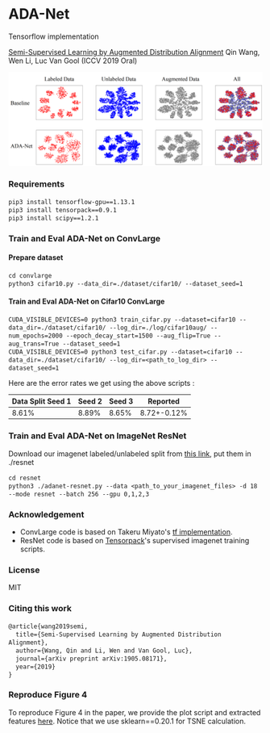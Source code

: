 # ADA-Net
Tensorflow implementation

[Semi-Supervised Learning by Augmented Distribution Alignment](https://arxiv.org/abs/1905.08171)  Qin Wang, Wen Li, Luc Van Gool (ICCV 2019 Oral)

![](adanet.png)


### Requirements
```
pip3 install tensorflow-gpu==1.13.1
pip3 install tensorpack==0.9.1
pip3 install scipy==1.2.1
```
###  Train and Eval ADA-Net on ConvLarge
#### Prepare dataset
```
cd convlarge
python3 cifar10.py --data_dir=./dataset/cifar10/ --dataset_seed=1
```

#### Train and Eval ADA-Net on Cifar10 ConvLarge

```
CUDA_VISIBLE_DEVICES=0 python3 train_cifar.py --dataset=cifar10 --data_dir=./dataset/cifar10/ --log_dir=./log/cifar10aug/ --num_epochs=2000 --epoch_decay_start=1500 --aug_flip=True --aug_trans=True --dataset_seed=1
CUDA_VISIBLE_DEVICES=0 python3 test_cifar.py --dataset=cifar10 --data_dir=./dataset/cifar10/ --log_dir=<path_to_log_dir> --dataset_seed=1
```

Here are the error rates we get using the above scripts :

| Data Split Seed 1 | Seed 2 | Seed 3 | Reported 
| -------- | -------- | -------- |-------- |
| 8.61%     | 8.89%     | 8.65%     | 8.72+-0.12%



### Train and Eval ADA-Net on ImageNet ResNet
Download our imagenet labeled/unlabeled split from [this link](https://drive.google.com/open?id=1ZeG4Qr1z65Fwj9m8uffUWG1aymX14HZ3), put them in ./resnet

```
cd resnet
python3 ./adanet-resnet.py --data <path_to_your_imagenet_files> -d 18  --mode resnet --batch 256 --gpu 0,1,2,3
```


### Acknowledgement
+ ConvLarge code is based on Takeru Miyato's [tf implementation](https://github.com/takerum/vat_tf). 
+ ResNet code is based on [Tensorpack](https://github.com/tensorpack/tensorpack/tree/master/examples/ResNet)'s supervised imagenet training scripts.

### License
MIT

### Citing this work
```
@article{wang2019semi,
  title={Semi-Supervised Learning by Augmented Distribution Alignment},
  author={Wang, Qin and Li, Wen and Van Gool, Luc},
  journal={arXiv preprint arXiv:1905.08171},
  year={2019}
}
```

### Reproduce Figure 4
To reproduce Figure 4 in the paper, we provide the plot script and extracted features [here](https://drive.google.com/uc?id=1td_uhDqza9trwOd2kdWNdQD85IfNFb8h&export=download). Notice that we use sklearn==0.20.1 for TSNE calculation.  
